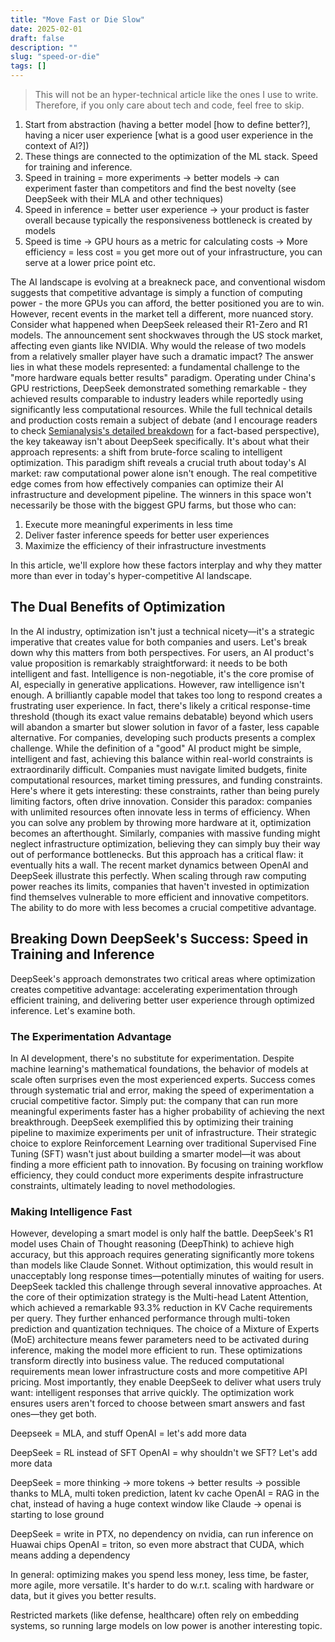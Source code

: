 ```yaml
---
title: "Move Fast or Die Slow"
date: 2025-02-01
draft: false
description: ""
slug: "speed-or-die"
tags: []
---
```


> This will not be an hyper-technical article like the ones I use to write. Therefore, if you only care about tech and code, feel free to skip.


1. Start from abstraction (having a better model [how to define better?], having a nicer user experience [what is a good user experience in the context of AI?])
2. These things are connected to the optimization of the ML stack. Speed for training and inference.
3. Speed in training = more experiments -> better models -> can experiment faster than competitors and find the best novelty (see DeepSeek with their MLA and other techniques)
4. Speed in inference = better user experience -> your product is faster overall because typically the responsiveness bottleneck is created by models
5. Speed is time -> GPU hours as a metric for calculating costs -> More efficiency = less cost = you get more out of your infrastructure, you can serve at a lower price point etc.


The AI landscape is evolving at a breakneck pace, and conventional wisdom suggests that competitive advantage is simply a function of computing power - the more GPUs you can afford, the better positioned you are to win. However, recent events in the market tell a different, more nuanced story.
Consider what happened when DeepSeek released their R1-Zero and R1 models. The announcement sent shockwaves through the US stock market, affecting even giants like NVIDIA. Why would the release of two models from a relatively smaller player have such a dramatic impact? The answer lies in what these models represented: a fundamental challenge to the "more hardware equals better results" paradigm.
Operating under China's GPU restrictions, DeepSeek demonstrated something remarkable - they achieved results comparable to industry leaders while reportedly using significantly less computational resources. While the full technical details and production costs remain a subject of debate (and I encourage readers to check [Semianalysis's detailed breakdown](https://semianalysis.com/2025/01/31/deepseek-debates/) for a fact-based perspective), the key takeaway isn't about DeepSeek specifically. It's about what their approach represents: a shift from brute-force scaling to intelligent optimization.
This paradigm shift reveals a crucial truth about today's AI market: raw computational power alone isn't enough. The real competitive edge comes from how effectively companies can optimize their AI infrastructure and development pipeline. The winners in this space won't necessarily be those with the biggest GPU farms, but those who can:

1. Execute more meaningful experiments in less time
2. Deliver faster inference speeds for better user experiences
3. Maximize the efficiency of their infrastructure investments

In this article, we'll explore how these factors interplay and why they matter more than ever in today's hyper-competitive AI landscape.


## The Dual Benefits of Optimization
In the AI industry, optimization isn't just a technical nicety—it's a strategic imperative that creates value for both companies and users. Let's break down why this matters from both perspectives.
For users, an AI product's value proposition is remarkably straightforward: it needs to be both intelligent and fast. Intelligence is non-negotiable, it's the core promise of AI, especially in generative applications. However, raw intelligence isn't enough. A brilliantly capable model that takes too long to respond creates a frustrating user experience. In fact, there's likely a critical response-time threshold (though its exact value remains debatable) beyond which users will abandon a smarter but slower solution in favor of a faster, less capable alternative.
For companies, developing such products presents a complex challenge. While the definition of a "good" AI product might be simple, intelligent and fast, achieving this balance within real-world constraints is extraordinarily difficult. Companies must navigate limited budgets, finite computational resources, market timing pressures, and funding constraints.
Here's where it gets interesting: these constraints, rather than being purely limiting factors, often drive innovation. Consider this paradox: companies with unlimited resources often innovate less in terms of efficiency. When you can solve any problem by throwing more hardware at it, optimization becomes an afterthought. Similarly, companies with massive funding might neglect infrastructure optimization, believing they can simply buy their way out of performance bottlenecks.
But this approach has a critical flaw: it eventually hits a wall. The recent market dynamics between OpenAI and DeepSeek illustrate this perfectly. When scaling through raw computing power reaches its limits, companies that haven't invested in optimization find themselves vulnerable to more efficient and innovative competitors. The ability to do more with less becomes a crucial competitive advantage.

## Breaking Down DeepSeek's Success: Speed in Training and Inference
DeepSeek's approach demonstrates two critical areas where optimization creates competitive advantage: accelerating experimentation through efficient training, and delivering better user experience through optimized inference. Let's examine both.

### The Experimentation Advantage
In AI development, there's no substitute for experimentation. Despite machine learning's mathematical foundations, the behavior of models at scale often surprises even the most experienced experts. Success comes through systematic trial and error, making the speed of experimentation a crucial competitive factor. Simply put: the company that can run more meaningful experiments faster has a higher probability of achieving the next breakthrough.
DeepSeek exemplified this by optimizing their training pipeline to maximize experiments per unit of infrastructure. Their strategic choice to explore Reinforcement Learning over traditional Supervised Fine Tuning (SFT) wasn't just about building a smarter model—it was about finding a more efficient path to innovation. By focusing on training workflow efficiency, they could conduct more experiments despite infrastructure constraints, ultimately leading to novel methodologies.

### Making Intelligence Fast
However, developing a smart model is only half the battle. DeepSeek's R1 model uses Chain of Thought reasoning (DeepThink) to achieve high accuracy, but this approach requires generating significantly more tokens than models like Claude Sonnet. Without optimization, this would result in unacceptably long response times—potentially minutes of waiting for users.
DeepSeek tackled this challenge through several innovative approaches. At the core of their optimization strategy is the Multi-head Latent Attention, which achieved a remarkable 93.3% reduction in KV Cache requirements per query. They further enhanced performance through multi-token prediction and quantization techniques. The choice of a Mixture of Experts (MoE) architecture means fewer parameters need to be activated during inference, making the model more efficient to run.
These optimizations transform directly into business value. The reduced computational requirements mean lower infrastructure costs and more competitive API pricing. Most importantly, they enable DeepSeek to deliver what users truly want: intelligent responses that arrive quickly. The optimization work ensures users aren't forced to choose between smart answers and fast ones—they get both.




Deepseek = MLA, and stuff
OpenAI = let's add more data

DeepSeek = RL instead of SFT
OpenAI = why shouldn't we SFT? Let's add more data

DeepSeek = more thinking -> more tokens -> better results -> possible thanks to MLA, multi token prediction, latent kv cache 
OpenAI = RAG in the chat, instead of having a huge context window like Claude -> openai is starting to lose ground

DeepSeek = write in PTX, no dependency on nvidia, can run inference on Huawai chips
OpenAI = triton, so even more abstract that CUDA, which means adding a dependency

In general: optimizing makes you spend less money, less time, be faster, more agile, more versatile. It's harder to do w.r.t. scaling with hardware or data, but it gives you better results.

Restricted markets (like defense, healthcare) often rely on embedding systems, so running large models on low power is another interesting topic.

